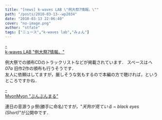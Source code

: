 ```yaml
---
title: "[news] k-waves LAB \"例大祭7情報。\""
path: "/posts/2010-03-13--wp2034"
date: "2010-03-13 22:06:40"
cover: "no-image.png"
author: "stfate"
tags: ["ニュース","k-waves lab","みょん"]
---
```


<style type="text/css">
<!--
p {white-space: pre-wrap};
-->
</style>

<a class="topics" href="http://kou-ogata.net/" target="_blank">- k-waves LAB "例大祭7情報。"</a>
<div class="news">例大祭での頒布CDのトラックリストなどが掲載されています．
スペースは<em>へ07a</em>
旧作2作の頒布も行うそうです．
<div id="talk">友人に依頼はしてますが，厳しそうな気もするので本編の方で聴ければ，というところですかね．</div></div>

<a class="topics" href="http://www.myonmyon.com/" target="_blank">- MyonMyon "ぶんぶんまる"</a>
<div class="news">連日の音源うｐ祭(勝手に命名)ですが，"<em>天狗が見ている ~ black eyes (Short)</em>"が公開中です．</div>